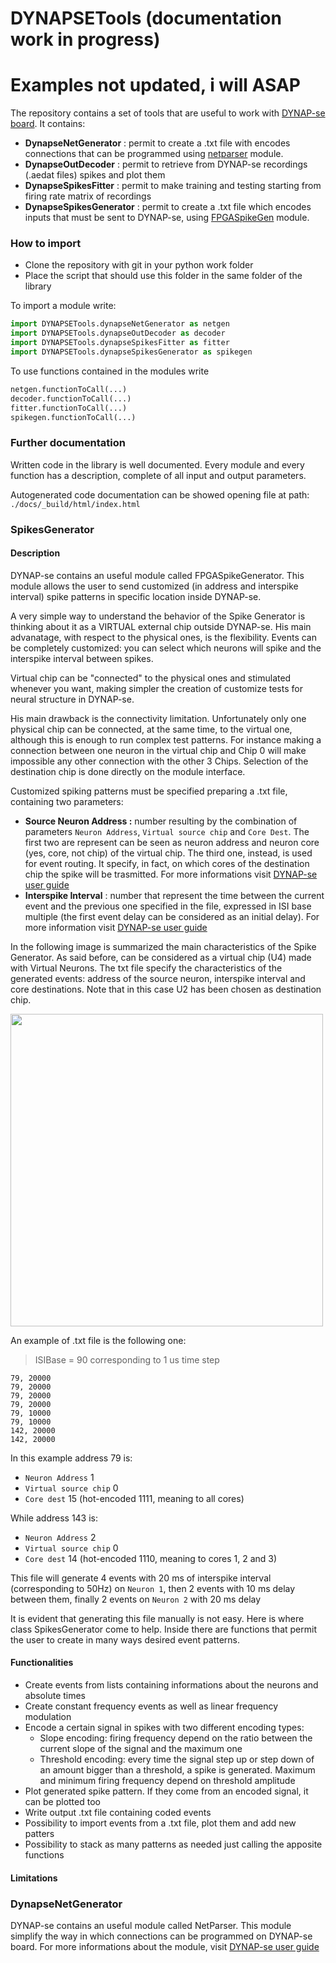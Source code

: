 # DYNAPSETools (documentation work in progress)
# Examples not updated, i will ASAP
The repository contains a set of tools that are useful to work with [DYNAP-se board](https://inilabs.com/products/dynap/).
It contains:
  * **DynapseNetGenerator** : permit to create a .txt file with encodes connections that can be programmed using [netparser](https://inilabs.com/support/hardware/user-guide-dynap-se/#h.crkj98n9ian3) module.
  * **DynapseOutDecoder** : permit to retrieve from DYNAP-se recordings (.aedat files) spikes and plot them
  * **DynapseSpikesFitter** : permit to make training and testing starting from firing rate matrix of recordings
  * **DynapseSpikesGenerator** : permit to create a .txt file which encodes inputs that must be sent to DYNAP-se, using [FPGASpikeGen](https://inilabs.com/support/hardware/user-guide-dynap-se/#h.3prdeugulxol) module.
### How to import
* Clone the repository with git in your python work folder
* Place the script that should use this folder in the same folder of the library

To import a module write:
```python
import DYNAPSETools.dynapseNetGenerator as netgen
import DYNAPSETools.dynapseOutDecoder as decoder
import DYNAPSETools.dynapseSpikesFitter as fitter
import DYNAPSETools.dynapseSpikesGenerator as spikegen
```
To use functions contained in the modules write
```python
netgen.functionToCall(...)
decoder.functionToCall(...)
fitter.functionToCall(...)
spikegen.functionToCall(...)
```

### Further documentation
Written code in the library is well documented. Every module and every function has a description, complete of all input and output parameters.

Autogenerated code documentation can be showed opening file at path:
```./docs/_build/html/index.html```
### SpikesGenerator
#### Description
DYNAP-se contains an useful module called FPGASpikeGenerator. This module allows the user to send customized (in address and interspike interval) spike patterns in specific location inside DYNAP-se.

A very simple way to understand the behavior of the Spike Generator is thinking about it as a VIRTUAL external chip outside DYNAP-se.
His main advanatage, with respect to the physical ones, is the flexibility. Events can be completely customized: you can select which neurons will spike and the interspike interval between spikes.

Virtual chip can be "connected" to the physical ones and stimulated whenever you want, making simpler the creation of customize tests for neural structure in DYNAP-se.

His main drawback is the connectivity limitation. Unfortunately only one physical chip can be connected, at the same time, to the virtual one, although this is enough to run complex test patterns.
For instance making a connection between one neuron in the virtual chip and Chip 0 will make impossible any other connection with the other 3 Chips.
Selection of the destination chip is done directly on the module interface.

Customized spiking patterns must be specified preparing a .txt file, containing two parameters:
 * **Source Neuron Address :**  number resulting by the combination of parameters `Neuron Address`, `Virtual source chip` and `Core Dest`. The first two are represent can be seen as neuron address and neuron core (yes, core, not chip) of the virtual chip. The third one, instead, is used for event routing. It specify, in fact, on which cores of the destination chip the spike will be trasmitted. For more informations visit [DYNAP-se user guide](https://inilabs.com/support/hardware/user-guide-dynap-se/#h.3prdeugulxol)
 * **Interspike Interval** : number that represent the time between the current event and the previous one specified in the file, expressed in ISI base multiple (the first event delay can be considered as an initial delay). For more information visit [DYNAP-se user guide](https://inilabs.com/support/hardware/user-guide-dynap-se/#h.3prdeugulxol)

In the following image is summarized the main characteristics of the Spike Generator. As said before, can be considered as a virtual chip (U4) made with Virtual Neurons. The txt file specify the characteristics of the generated events: address of the source neuron, interspike interval and core destinations. Note that in this case U2 has been chosen as destination chip.

<img src="./docs/images/spikeGen.jpg" width="500px"  />

An example of .txt file is the following one:

> ISIBase = 90 corresponding to 1 us time step
```
79, 20000
79, 20000
79, 20000
79, 20000
79, 10000
79, 10000
142, 20000
142, 20000
```
In this example address 79 is:
* `Neuron Address` 1
* `Virtual source chip` 0
* `Core dest` 15 (hot-encoded 1111, meaning to all cores)

While address 143 is:
* `Neuron Address` 2
* `Virtual source chip` 0
* `Core dest` 14 (hot-encoded 1110, meaning to cores 1, 2 and 3)

This file will generate 4 events with 20 ms of interspike interval (corresponding to 50Hz) on `Neuron 1`, then 2 events with 10 ms delay between them, finally 2 events on `Neuron 2` with 20 ms delay

It is evident that generating this file manually is not easy. Here is where class SpikesGenerator come to help. Inside there are functions that permit the user to create in many ways desired event patterns.
#### Functionalities
* Create events from lists containing informations about the neurons and absolute times
* Create constant frequency events as well as linear frequency modulation
* Encode a certain signal in spikes with two different encoding types:
  * Slope encoding: firing frequency depend on the ratio between the current slope of the signal and the maximum one
  * Threshold encoding: every time the signal step up or step down of an amount bigger than a threshold, a spike is generated. Maximum and minimum firing frequency depend on threshold amplitude
* Plot generated spike pattern. If they come from an encoded signal, it can be plotted too
* Write output .txt file containing coded events
* Possibility to import events from a .txt file, plot them and add new patters
* Possibility to stack as many patterns as needed just calling the apposite functions
#### Limitations

### DynapseNetGenerator
DYNAP-se contains an useful module called NetParser. This module simplify the way in which connections can be programmed on DYNAP-se board. For more informations about the module, visit [DYNAP-se user guide](https://inilabs.com/support/hardware/user-guide-dynap-se/#h.crkj98n9ian3)
